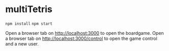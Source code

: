 # multiTetris

`npm install`
`npm start`

Open a browser tab on [http://localhost:3000](http://localhost:3000) to open the boardgame.
Open a browser tab on [http://localhost:3000/control](http://localhost:3000/control) to open the game control and a new user.
